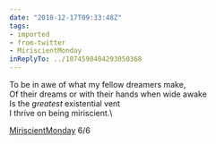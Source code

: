 ```yaml
---
date: "2018-12-17T09:33:48Z"
tags:
- imported
- from-twitter
- MiriscientMonday
inReplyTo: ../1074598404293050368
---
```

To be in awe of what my fellow dreamers make,\
Of their dreams or with their hands when wide awake\
Is the *greatest* existential vent\
I thrive on being miriscient.\

[MiriscientMonday](/tags/miriscientmonday) 6/6
